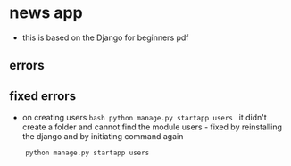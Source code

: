 # news app
- this is based on the Django for beginners pdf

## errors

## fixed errors
- on creating users 
``bash
    python manage.py startapp users
``
it didn't create a folder and cannot find the module users - fixed by reinstalling the django and by initiating command again

```bash
    python manage.py startapp users
```
